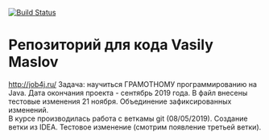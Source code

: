 
 [![Build Status](https://travis-ci.org/Massimilian/Vasily-Maslov.svg?branch=master)](https://travis-ci.org/Massimilian/Vasily-Maslov)

# Репозиторий для кода Vasily Maslov
 http://job4j.ru/
 Задача: научиться ГРАМОТНОМУ программированию на Java.
 Дата окончания проекта - сентябрь 2019 года.
 В файл внесены тестовые изменения 21 ноября.
 Объединение зафиксированных изменений.    
 В курсе производилась работа с веткамы git (08/05/2019).
 Создание ветки из IDEA.
 Тестовое изменение (смотрим появление третьей ветки).
 